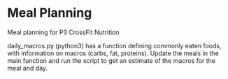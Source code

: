 # Meal Planning

Meal planning for P3 CrossFit Nutrition

daily\_macros.py (python3) has a function defining commonly eaten foods,
with information on macros (carbs, fat, proteins). Update the
meals in the main function and run the script to get an estimate
of the macros for the meal and day.


